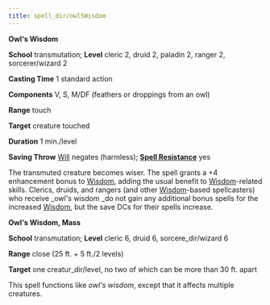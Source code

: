 ```yaml
---
title: spell_dir/owlSWisdom
---
```

 **Owl's Wisdom**

**School** transmutation; **Level** cleric 2, druid 2, paladin 2, ranger 2, sorcerer/wizard 2

**Casting Time** 1 standard action

**Components** V, S, M/DF (feathers or droppings from an owl)

**Range** touch

**Target** creature touched

**Duration** 1 min./level

**Saving Throw** [Will](../combat#_will) negates (harmless); **[Spell Resistance](../glossary#_spell-resistance)** yes

The transmuted creature becomes wiser. The spell grants a +4 enhancement bonus to [Wisdom](../gettingStarted#_wisdom), adding the usual benefit to [Wisdom](../gettingStarted#_wisdom)-related skills. Clerics, druids, and rangers (and other [Wisdom](../gettingStarted#_wisdom)-based spellcasters) who receive _owl's wisdom _do not gain any additional bonus spells for the increased [Wisdom](../gettingStarted#_wisdom), but the save DCs for their spells increase.

**Owl's Wisdom, Mass**

**School** transmutation; **Level** cleric 6, druid 6, sorcere_dir/wizard 6

**Range** close (25 ft. + 5 ft./2 levels)

**Target** one creatur_dir/level, no two of which can be more than 30 ft. apart

This spell functions like _owl's wisdom_, except that it affects multiple creatures.

